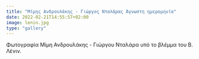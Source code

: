 ```yaml
---
title: "Μίμης Ανδρουλάκης - Γιώργος Νταλάρας Άγνωστη ημερομηνία"
date: 2022-02-21T14:55:57+02:00
image: lenin.jpg
type: "gallery"
---
```


Φωτογραφία Μίμη Ανδρουλάκης - Γιώργου Νταλάρα υπό το βλέμμα του Β. Λένιν.